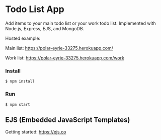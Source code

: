 # Todo List App

Add items to your main todo list or your work todo list. Implemented with Node.js, Express, EJS, and MongoDB.

Hosted example:

Main list: https://polar-eyrie-33275.herokuapp.com/

Work list: https://polar-eyrie-33275.herokuapp.com/work

### Install

    $ npm install

### Run

    $ npm start

## EJS (Embedded JavaScript Templates)

Getting started: https://ejs.co
